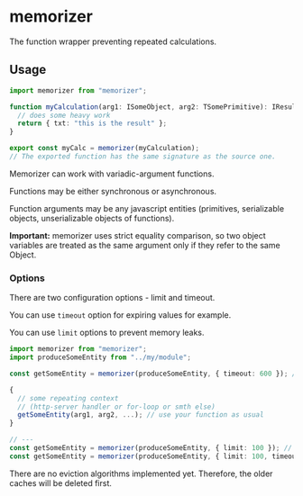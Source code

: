 # memorizer

The function wrapper preventing repeated calculations.

## Usage

```typescript
import memorizer from "memorizer";

function myCalculation(arg1: ISomeObject, arg2: TSomePrimitive): IResult {
  // does some heavy work
  return { txt: "this is the result" };
}

export const myCalc = memorizer(myCalculation);
// The exported function has the same signature as the source one.
```

Memorizer can work with variadic-argument functions.

Functions may be either synchronous or asynchronous.

Function arguments may be any javascript entities (primitives, serializable objects, unserializable objects of functions).

**Important:** memorizer uses strict equality comparison, so two object variables are treated as the same argument only if they refer to the same Object.

### Options

There are two configuration options - limit and timeout.

You can use `timeout` option for expiring values for example.

You can use `limit` options to prevent memory leaks.

```typescript
import memorizer from "memorizer";
import produceSomeEntity from "../my/module";

const getSomeEntity = memorizer(produceSomeEntity, { timeout: 600 }); // every cache valid only 600 ms

{
  // some repeating context
  // (http-server handler or for-loop or smth else)
  getSomeEntity(arg1, arg2, ...); // use your function as usual
}

// ---
const getSomeEntity = memorizer(produceSomeEntity, { limit: 100 }); // maximum 100 entries in memory
const getSomeEntity = memorizer(produceSomeEntity, { limit: 100, timeout: 1000 }); // lifetime 1 second for each entry but not more than 100 total
```

There are no eviction algorithms implemented yet. Therefore, the older caches will be deleted first.

